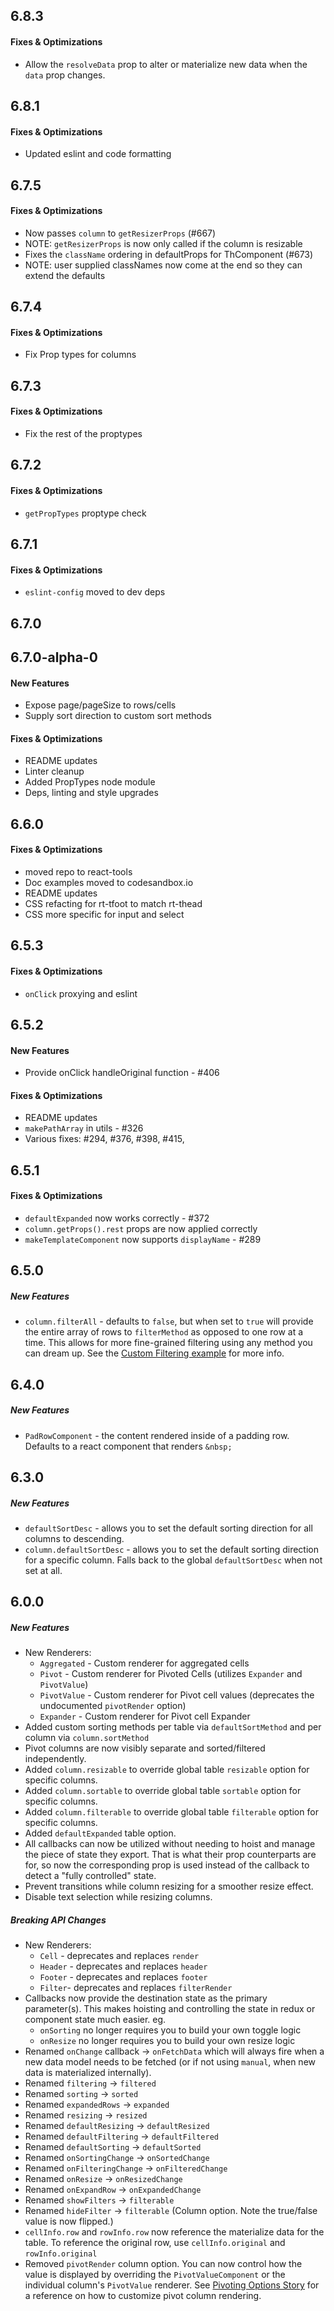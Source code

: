 ## 6.8.3

#### Fixes & Optimizations

* Allow the `resolveData` prop to alter or materialize new data when the `data` prop changes.

## 6.8.1

#### Fixes & Optimizations

* Updated eslint and code formatting

## 6.7.5

#### Fixes & Optimizations

* Now passes `column` to `getResizerProps` (#667)
* NOTE: `getResizerProps` is now only called if the column is resizable
* Fixes the `className` ordering in defaultProps for ThComponent (#673)
* NOTE: user supplied classNames now come at the end so they can extend the defaults

## 6.7.4

#### Fixes & Optimizations

* Fix Prop types for columns

## 6.7.3

#### Fixes & Optimizations

* Fix the rest of the proptypes

## 6.7.2

#### Fixes & Optimizations

* `getPropTypes` proptype check

## 6.7.1

#### Fixes & Optimizations

* `eslint-config` moved to dev deps

## 6.7.0

## 6.7.0-alpha-0

#### New Features

* Expose page/pageSize to rows/cells
* Supply sort direction to custom sort methods

#### Fixes & Optimizations

* README updates
* Linter cleanup
* Added PropTypes node module
* Deps, linting and style upgrades

## 6.6.0

#### Fixes & Optimizations

* moved repo to react-tools
* Doc examples moved to codesandbox.io
* README updates
* CSS refacting for rt-tfoot to match rt-thead
* CSS more specific for input and select

## 6.5.3

#### Fixes & Optimizations

* `onClick` proxying and eslint

## 6.5.2

#### New Features

* Provide onClick handleOriginal function - #406

#### Fixes & Optimizations

* README updates
* `makePathArray` in utils - #326
* Various fixes: #294, #376, #398, #415,

## 6.5.1

#### Fixes & Optimizations

* `defaultExpanded` now works correctly - #372
* `column.getProps().rest` props are now applied correctly
* `makeTemplateComponent` now supports `displayName` - #289

## 6.5.0

##### New Features

* `column.filterAll` - defaults to `false`, but when set to `true` will provide the entire array of rows to `filterMethod` as opposed to one row at a time. This allows for more fine-grained filtering using any method you can dream up. See the [Custom Filtering example](https://react-table.js.org/#/story/custom-filtering) for more info.

## 6.4.0

##### New Features

* `PadRowComponent` - the content rendered inside of a padding row. Defaults to a react component that renders `&nbsp;`

## 6.3.0

##### New Features

* `defaultSortDesc` - allows you to set the default sorting direction for all columns to descending.
* `column.defaultSortDesc` - allows you to set the default sorting direction for a specific column. Falls back to the global `defaultSortDesc` when not set at all.

## 6.0.0

##### New Features

* New Renderers:
  * `Aggregated` - Custom renderer for aggregated cells
  * `Pivot` - Custom renderer for Pivoted Cells (utilizes `Expander` and `PivotValue`)
  * `PivotValue` - Custom renderer for Pivot cell values (deprecates the undocumented `pivotRender` option)
  * `Expander` - Custom renderer for Pivot cell Expander
* Added custom sorting methods per table via `defaultSortMethod` and per column via `column.sortMethod`
* Pivot columns are now visibly separate and sorted/filtered independently.
* Added `column.resizable` to override global table `resizable` option for specific columns.
* Added `column.sortable` to override global table `sortable` option for specific columns.
* Added `column.filterable` to override global table `filterable` option for specific columns.
* Added `defaultExpanded` table option.
* All callbacks can now be utilized without needing to hoist and manage the piece of state they export. That is what their prop counterparts are for, so now the corresponding prop is used instead of the callback to detect a "fully controlled" state.
* Prevent transitions while column resizing for a smoother resize effect.
* Disable text selection while resizing columns.

##### Breaking API Changes

* New Renderers:
  * `Cell` - deprecates and replaces `render`
  * `Header` - deprecates and replaces `header`
  * `Footer` - deprecates and replaces `footer`
  * `Filter`- deprecates and replaces `filterRender`
* Callbacks now provide the destination state as the primary parameter(s). This makes hoisting and controlling the state in redux or component state much easier. eg.
  * `onSorting` no longer requires you to build your own toggle logic
  * `onResize` no longer requires you to build your own resize logic
* Renamed `onChange` callback -> `onFetchData` which will always fire when a new data model needs to be fetched (or if not using `manual`, when new data is materialized internally).
* Renamed `filtering` -> `filtered`
* Renamed `sorting` -> `sorted`
* Renamed `expandedRows` -> `expanded`
* Renamed `resizing` -> `resized`
* Renamed `defaultResizing` -> `defaultResized`
* Renamed `defaultFiltering` -> `defaultFiltered`
* Renamed `defaultSorting` -> `defaultSorted`
* Renamed `onSortingChange` -> `onSortedChange`
* Renamed `onFilteringChange` -> `onFilteredChange`
* Renamed `onResize` -> `onResizedChange`
* Renamed `onExpandRow` -> `onExpandedChange`
* Renamed `showFilters` -> `filterable`
* Renamed `hideFilter` -> `filterable` (Column option. Note the true/false value is now flipped.)
* `cellInfo.row` and `rowInfo.row` now reference the materialize data for the table. To reference the original row, use `cellInfo.original` and `rowInfo.original`
* Removed `pivotRender` column option. You can now control how the value is displayed by overriding the `PivotValueComponent` or the individual column's `PivotValue` renderer. See [Pivoting Options Story](https://react-table.js.org/?selectedKind=2.%20Demos&selectedStory=Pivoting%20Options&full=0&down=1&left=1&panelRight=0&downPanel=kadirahq%2Fstorybook-addon-actions%2Factions-panel) for a reference on how to customize pivot column rendering.

